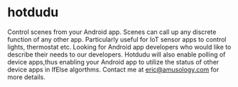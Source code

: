 hotdudu
=======

Control scenes from your Android app. Scenes can call up any discrete function of any other app. 
Particularly useful for IoT sensor apps to control lights, thermostat etc.
Looking for Android app developers who would like to describe their needs to our developers. Hotdudu will also enable polling of
device apps,thus enabling your Android app to utilize the status of other device apps in IfElse algorthms.
Contact me at eric@amusology.com for more details.
